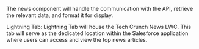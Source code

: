 The news component will handle the communication with the API, retrieve the relevant data, and format it for display.

Lightning Tab:  Lightning Tab  will house the Tech Crunch News LWC. This tab will serve as the dedicated location within the Salesforce application where users can access and view the top news articles.
